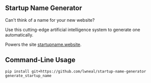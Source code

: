 ## Startup Name Generator

Can't think of a name for your new website?

Use this cutting-edge artificial intelligence system to generate one automatically.

Powers the site [startupname.website](startupname.website).


## Command-Line Usage

````
pip install git+https://github.com/lwneal/startup-name-generator
generate_startup_name
````
